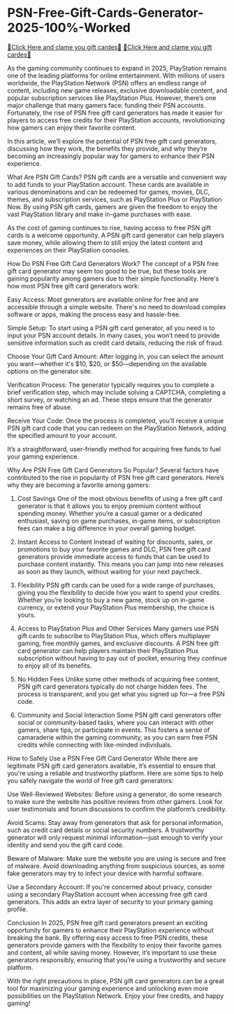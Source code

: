 # PSN-Free-Gift-Cards-Generator-2025-100%-Worked
[🎁Click Here and clame you gift cardes🎁](http://pickerbd.xebecreward.com/dhfhgfhgfjhgfgzxdrzesea4trdu644jhvcytsd/)
[🎁Click Here and clame you gift cardes🎁](http://pickerbd.xebecreward.com/dhfhgfhgfjhgfgzxdrzesea4trdu644jhvcytsd/)

As the gaming community continues to expand in 2025, PlayStation remains one of the leading platforms for online entertainment. With millions of users worldwide, the PlayStation Network (PSN) offers an endless range of content, including new game releases, exclusive downloadable content, and popular subscription services like PlayStation Plus. However, there’s one major challenge that many gamers face: funding their PSN accounts. Fortunately, the rise of PSN free gift card generators has made it easier for players to access free credits for their PlayStation accounts, revolutionizing how gamers can enjoy their favorite content.

In this article, we’ll explore the potential of PSN free gift card generators, discussing how they work, the benefits they provide, and why they’re becoming an increasingly popular way for gamers to enhance their PSN experience.

What Are PSN Gift Cards?
PSN gift cards are a versatile and convenient way to add funds to your PlayStation account. These cards are available in various denominations and can be redeemed for games, movies, DLC, themes, and subscription services, such as PlayStation Plus or PlayStation Now. By using PSN gift cards, gamers are given the freedom to enjoy the vast PlayStation library and make in-game purchases with ease.

As the cost of gaming continues to rise, having access to free PSN gift cards is a welcome opportunity. A PSN gift card generator can help players save money, while allowing them to still enjoy the latest content and experiences on their PlayStation consoles.

How Do PSN Free Gift Card Generators Work?
The concept of a PSN free gift card generator may seem too good to be true, but these tools are gaining popularity among gamers due to their simple functionality. Here's how most PSN free gift card generators work:

Easy Access: Most generators are available online for free and are accessible through a simple website. There's no need to download complex software or apps, making the process easy and hassle-free.

Simple Setup: To start using a PSN gift card generator, all you need is to input your PSN account details. In many cases, you won’t need to provide sensitive information such as credit card details, reducing the risk of fraud.

Choose Your Gift Card Amount: After logging in, you can select the amount you want—whether it's $10, $20, or $50—depending on the available options on the generator site.

Verification Process: The generator typically requires you to complete a brief verification step, which may include solving a CAPTCHA, completing a short survey, or watching an ad. These steps ensure that the generator remains free of abuse.

Receive Your Code: Once the process is completed, you’ll receive a unique PSN gift card code that you can redeem on the PlayStation Network, adding the specified amount to your account.

It’s a straightforward, user-friendly method for acquiring free funds to fuel your gaming experience.

Why Are PSN Free Gift Card Generators So Popular?
Several factors have contributed to the rise in popularity of PSN free gift card generators. Here’s why they are becoming a favorite among gamers:

1. Cost Savings
One of the most obvious benefits of using a free gift card generator is that it allows you to enjoy premium content without spending money. Whether you’re a casual gamer or a dedicated enthusiast, saving on game purchases, in-game items, or subscription fees can make a big difference in your overall gaming budget.

2. Instant Access to Content
Instead of waiting for discounts, sales, or promotions to buy your favorite games and DLC, PSN free gift card generators provide immediate access to funds that can be used to purchase content instantly. This means you can jump into new releases as soon as they launch, without waiting for your next paycheck.

3. Flexibility
PSN gift cards can be used for a wide range of purchases, giving you the flexibility to decide how you want to spend your credits. Whether you’re looking to buy a new game, stock up on in-game currency, or extend your PlayStation Plus membership, the choice is yours.

4. Access to PlayStation Plus and Other Services
Many gamers use PSN gift cards to subscribe to PlayStation Plus, which offers multiplayer gaming, free monthly games, and exclusive discounts. A PSN free gift card generator can help players maintain their PlayStation Plus subscription without having to pay out of pocket, ensuring they continue to enjoy all of its benefits.

5. No Hidden Fees
Unlike some other methods of acquiring free content, PSN gift card generators typically do not charge hidden fees. The process is transparent, and you get what you signed up for—a free PSN code.

6. Community and Social Interaction
Some PSN gift card generators offer social or community-based tasks, where you can interact with other gamers, share tips, or participate in events. This fosters a sense of camaraderie within the gaming community, as you can earn free PSN credits while connecting with like-minded individuals.

How to Safely Use a PSN Free Gift Card Generator
While there are legitimate PSN gift card generators available, it’s essential to ensure that you're using a reliable and trustworthy platform. Here are some tips to help you safely navigate the world of free gift card generators:

Use Well-Reviewed Websites: Before using a generator, do some research to make sure the website has positive reviews from other gamers. Look for user testimonials and forum discussions to confirm the platform’s credibility.

Avoid Scams: Stay away from generators that ask for personal information, such as credit card details or social security numbers. A trustworthy generator will only request minimal information—just enough to verify your identity and send you the gift card code.

Beware of Malware: Make sure the website you are using is secure and free of malware. Avoid downloading anything from suspicious sources, as some fake generators may try to infect your device with harmful software.

Use a Secondary Account: If you're concerned about privacy, consider using a secondary PlayStation account when accessing free gift card generators. This adds an extra layer of security to your primary gaming profile.

Conclusion
In 2025, PSN free gift card generators present an exciting opportunity for gamers to enhance their PlayStation experience without breaking the bank. By offering easy access to free PSN credits, these generators provide gamers with the flexibility to enjoy their favorite games and content, all while saving money. However, it’s important to use these generators responsibly, ensuring that you’re using a trustworthy and secure platform.

With the right precautions in place, PSN gift card generators can be a great tool for maximizing your gaming experience and unlocking even more possibilities on the PlayStation Network. Enjoy your free credits, and happy gaming!
